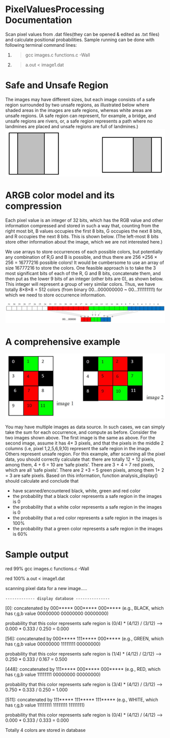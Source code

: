 # PixelValuesProcessing Documentation
Scan pixel values from .dat files(they can be opened & edited as .txt files) and calculate positional probabilities. Sample running can be done with following terminal command lines:
  1. >gcc images.c functions.c -Wall     
  2. >a.out < image1.dat

# Safe and Unsafe Region
The images may have different sizes, but each image consists of a safe region surrounded by two unsafe regions, as illustrated below where shaded areas in the images are safe regions, whereas white areas are unsafe regions. (A safe region can represent, for example, a bridge, and unsafe regions are rivers, or, a safe region represents a path where no landmines are placed and unsafe regions are full of landmines.)
![safe](/safeRegion.JPG)

# ARGB color model and its compression
Each pixel value is an integer of 32 bits, which has the RGB value and other information compressed and stored in such a way that, counting from the right most bit, B values occupies the first 8 bits, G occupies the next 8 bits, and R occupies the next 8 bits. This is shown below. (The left-most 8 bits store other information about the image, which we are not interested here.)

We use arrays to store occurrences of each possible colors, but potentially any combination of R,G and B is possible, and thus there are 256 ×256 × 256 = 16777216 possible colors! It would be cumbersome to use an array of size 16777216 to store the colors. One feasible approach is to take the 3 most significant bits of each of the R, G and B bits, concatenate them, and then put as the lower 9 bits of an integer (other bits are 0), as shown below. This integer will represent a group of very similar colors. Thus, we have totally 8×8×8 = 512 colors (from binary 00…000000000 ~ 00…111111111) for which we need to store occurrence information.

![ARGB](/ARGBcompression.JPG)

# A comprehensive example
![images](/sampleImages.JPG)

You may have multiple images as data source. In such cases, we can simply take the sum for each occurrence, and compute as before. Consider the two images shown above. The first image is the same as above. For the second image, assume it has 4× 3 pixels, and that the pixels in the middle 2 columns (i.e, pixel 1,2,5,6,9,10) represent the safe region in the image. Others represent unsafe region. For this example, after scanning all the pixel data, you should correctly calculate that: there are totally 12 + 12 pixels, among them, 4 + 6 = 10 are ‘safe pixels’. There are 3 + 4 = 7 red pixels, which are all ‘safe pixels’. There are 2 +3 = 5 green pixels, among them 1+ 2 = 3 are safe pixels.
Based on this information, function analysis_display() should calculate and conclude that
* have scanned/encountered black, white, green and red color
* the probability that a black color represents a safe region in the images is 0
* the probability that a white color represents a safe region in the images is 0
* the probability that a red color represents a safe region in the images is 100%
* the probability that a green color represents a safe region in the images is 60%

# Sample output
red 99% gcc images.c functions.c -Wall

red 100% a.out < image1.dat

scanning pixel data for a new image.....

`------------- display database ---------------`

[0]: concatenated by 000***** 000***** 000***** (e.g., BLACK, which has r,g,b value 00000000 00000000 00000000)

probability that this color represents safe region is (0/4) * (4/12) / (3/12) --> 0.000 * 0.333 / 0.250 = 0.000

[56]: concatenated by 000***** 111***** 000***** (e.g., GREEN, which has r,g,b value 00000000 11111111 00000000)

probability that this color represents safe region is (1/4) * (4/12) / (2/12) --> 0.250 * 0.333 / 0.167 = 0.500

[448]: concatenated by 111***** 000***** 000***** (e.g., RED, which has r,g,b value 11111111 00000000 00000000)

probability that this color represents safe region is (3/4) * (4/12) / (3/12) --> 0.750 * 0.333 / 0.250 = 1.000

[511]: concatenated by 111***** 111***** 111***** (e.g., WHITE, which has r,g,b value 11111111 11111111 11111111)

probability that this color represents safe region is (0/4) * (4/12) / (4/12) --> 0.000 * 0.333 / 0.333 = 0.000

Totally 4 colors are stored in database
